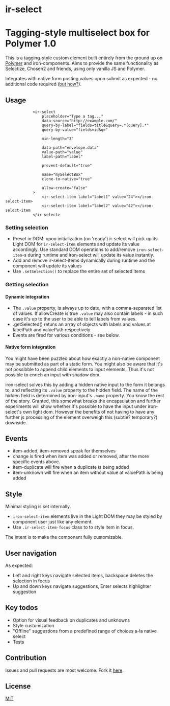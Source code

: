 # ir-select

# Tagging-style multiselect box for Polymer 1.0

This is a tagging-style custom element built entirely from the ground up on [Polymer](http://www.polymer-project.org) and iron-components.
Aims to provide the same functionality as Selectize, Chosen2 and friends, using only vanilla JS and Polymer.

Integrates with native form posting values upon submit as expected - no additional code required ([but how?](#native-form-integration)).

## Usage

				<ir-select
					placeholder="Type a tag..."
					data-source="http://example.com/"
					query-by-label="fields=title&query=.*[query].*"
					query-by-value="fields=id&q="
					
					min-length="3"
					
					data-path="envelope.data"
					value-path="value"
					label-path="label"
					
					prevent-default="true"
					
					name="mySelectBox"
					clone-to-native="true"

					allow-create="false"
				>
					<ir-select-item label="label1" value="24"></iron-select-item>
					<ir-select-item label="label2" value="42"></iron-select-item
				</ir-select>


### Setting selection
- Preset in DOM: upon initialization (on 'ready') ir-select will pick up its Light DOM for `ir-select-item` elements and update its value accordingly. Use standard DOM operations to add/remove `iron-select-item`-s during runtime and iron-select will update its value instantly.
- Add and remove ir-select-items dynamically during runtime and the component will update its values
- Use `.setSelection()` to replace the entire set of selected items

### Getting selection
#### Dynamic integration
- The `.value` property, is always up to date, with a comma-separated list of values. If allowCreate is true `.value` may also contain labels - in such case it's up to the user to be able to tell labels from values.
- .getSelected() retuns an array of objects with labels and values at labelPath and valuePath respectively
- Events are fired for various conditions - see below.

<a name="native-form-integration"></a>
#### Native form integration
You might have been puzzled about how exactly a non-native component may be submitted as part of a static form. You might also be aware that it's not possibble to append child elements to input elements. Thus it's not possible to enrich an input with shadow dom. 

iron-select solves this by adding a hidden native input to the  form it belongs to, and reflecting its `.value` property to the hidden field. The name of the hidden field is determined by iron-input's `.name` property. You know the rest of the story.
Granted, this somewhat breaks the encapsulation and further experiments will show whether it's possible to have the input under iron-select's own light dom. However the benefits of not having to have any further js processing of the element overweigh this (subtle? temporary?) downside.

## Events
- item-added, item-removed speak for themselves
- change is fired when item was added or removed, after the more specific events above.
- item-duplicate will fire when a duplicate is being added
- item-unknown will fire when an item without value at valuePath is being added

## Style
Minimal styling is set internally.

- `iron-select-item` elements live in the Light DOM they may be styled by component user just like any element.
- Use `.ir-select-item-focus` class to to style item in focus.

The intent is to make the component fully customizable.

## User navigation
As expected:
- Left and right keys navigate selected items, backspace deletes the selection in focus
- Up and down keys navigate suggestions, Enter selects highlighter suggestion


## Key todos
- Option for visual feedback on duplicates and unknowns
- Style customization
- "Offline" suggestions from a predefined range of choices a-la native select
- Tests

## Contribution
Issues and pull requests are most welcome. Fork it [here](https://github.com/IgorRubinovich/ir-select).

## License
[MIT](http://opensource.org/licenses/MIT)
